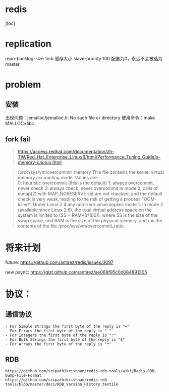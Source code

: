 redis
========
[toc]

# replication
repo-backlog-size 1mb  缓存大小
slave-priority 100
配置为0，永远不会被选为master

# problem

## 安装
出现问题：jemalloc/jemalloc.h: No such file or directory
使用命令：make MALLOC=libc

## fork fail

> https://access.redhat.com/documentation/zh-TW/Red_Hat_Enterprise_Linux/6/html/Performance_Tuning_Guide/s-memory-captun.html

> /proc/sys/vm/overcommit_memory
              This file contains the kernel virtual memory accounting mode. Values are:  
              0: heuristic overcommit (this is the default)
              1: always overcommit, never check
              2: always check, never overcommit
              In mode 0, calls of mmap(2) with MAP_NORESERVE set are not checked, and the default check is very weak, leading to the risk of getting a process "OOM-killed".  Under Linux 2.4
              any non-zero value implies mode 1.  In mode 2 (available since Linux 2.6), the total virtual address space on the system is limited to (SS + RAM*(r/100)), where SS is the size
              of the swap space, and RAM is the size of the physical memory, and r is the contents of the file /proc/sys/vm/overcommit_ratio.

# 将来计划

future:
     https://github.com/antirez/redis/issues/3097

new psync:
     https://gist.github.com/antirez/ae068f95c0d084891305

# 协议：
## 通信协议
    - For Simple Strings the first byte of the reply is "+"
    - For Errors the first byte of the reply is "-"
    - For Integers the first byte of the reply is ":"
    - For Bulk Strings the first byte of the reply is "$"
    - For Arrays the first byte of the reply is "*"

## RDB
	https://github.com/sripathikrishnan/redis-rdb-tools/wiki/Redis-RDB-Dump-File-Format
	https://github.com/sripathikrishnan/redis-rdb-tools/blob/master/docs/RDB_Version_History.textile

